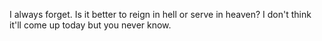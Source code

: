 I always forget. Is it better to reign in hell or serve in heaven? I don't think it'll come up today but you never know.


